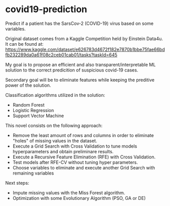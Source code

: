 # covid19-prediction
Predict if a patient has the SarsCov-2 (COVID-19) virus based on some variables.

Original dataset comes from a Kaggle Competition held by Einstein Data4u. It can be found at: 
https://www.kaggle.com/dataset/e626783d4672f182e7870b1bbe75fae66bdfb232289da0a61f08c2ceb01cab01/tasks?taskId=645


My goal is to propose an efficient and also transparent/interpretable ML solution to the correct predicition of suspicious covid-19 cases.

Secondary goal will be to eliminate features while keeping the preditive power of the solution.

Classification algorithms utilized in the solution:
- Random Forest
- Logistic Regression
- Support Vector Machine

This novel consists on the following approach:
- Remove the least amount of rows and columns in order to eliminate "holes" of missing values in the dataset.
- Execute a Grid Search with Cross Validation to tune models hyperparameters and obtain preliminare results.
- Execute a Recursive Feature Elimination (RFE) with Cross Validation. 
- Test models after RFE-CV without tuning hyper parameters.
- Choose variables to eliminate and execute another Grid Search with remaining variables


Next steps:
- Impute missing values with the Miss Forest algorithm.
- Optimization with some Evolutionary Algorithm (PSO, GA or DE)
